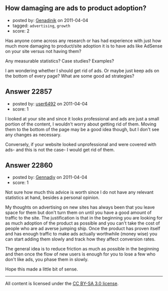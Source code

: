 ## How damaging are ads to product adoption?

- posted by: [Genadinik](https://stackexchange.com/users/-1/8929-genadinik) on 2011-04-04
- tagged: `advertising`, `growth`
- score: 2

Has anyone come across any research or has had experience with just how much more damaging to product/site adoption it is to have ads like AdSense on your site versus not having them?

Any measurable statistics?  Case studies?  Examples?

I am wondering whether I should get rid of ads.  Or maybe just keep ads on the bottom of every page?  What are some good ad strategies?


## Answer 22857

- posted by: [user6492](https://stackexchange.com/users/-1/6492-user6492) on 2011-04-04
- score: 1

I looked at your site and since it looks professional and ads are just a small portion of the content, I wouldn't worry about getting rid of them.  Moving them to the bottom of the page may be a good idea though, but I don't see any changes as necessary.

Conversely, if your website looked unprofessional and were covered with ads- and this is not the case- I would get rid of them.


## Answer 22860

- posted by: [Gennadiy](https://stackexchange.com/users/-1/9134-gennadiy) on 2011-04-04
- score: 1

Not sure how much this advice is worth since I do not have any relevant statistics at hand, besides a personal opinion. 

My thoughts on advertising on new sites has always been that you leave space for them but don't turn them on until you have a good amount of traffic to the site. The justification is that in the beginning you are looking for as much adoption of the product as possible and you can't take the cost of people who are ad averse jumping ship. Once the product has proven itself and has enough traffic to make ads actually worthwhile (money wise) you can start adding them slowly and track how they affect conversion rates.

The general idea is to reduce friction as much as possible in the beginning and then once the flow of new users is enough for you to lose a few who don't like ads, you phase them in slowly.

Hope this made a little bit of sense.



---

All content is licensed under the [CC BY-SA 3.0 license](https://creativecommons.org/licenses/by-sa/3.0/).
